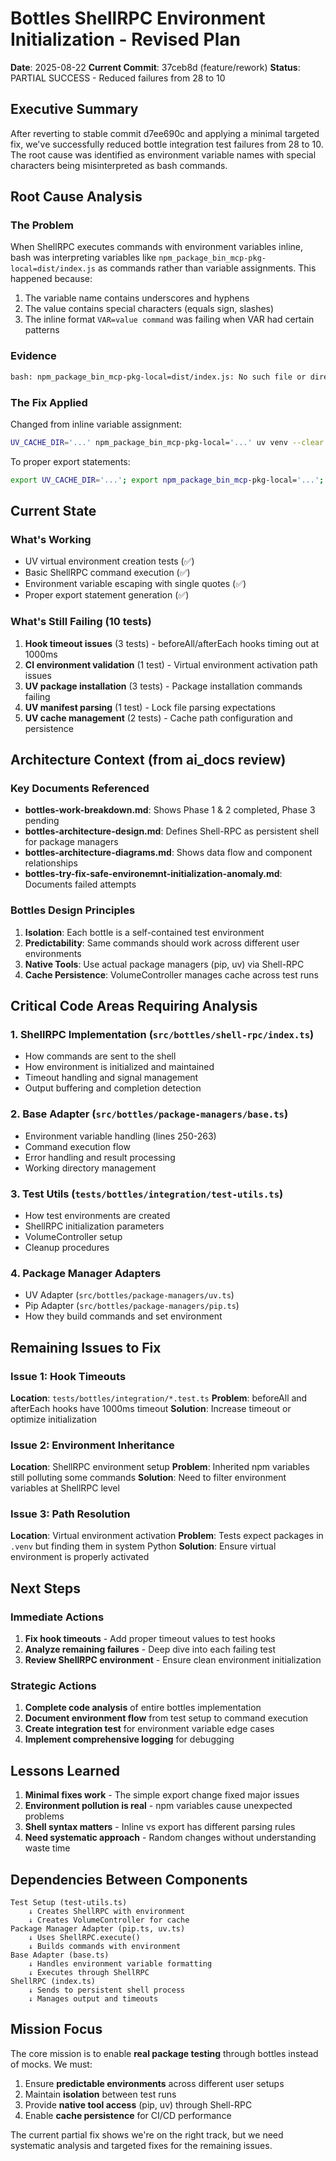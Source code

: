 # Bottles ShellRPC Environment Initialization - Revised Plan

**Date**: 2025-08-22
**Current Commit**: 37ceb8d (feature/rework)
**Status**: PARTIAL SUCCESS - Reduced failures from 28 to 10

## Executive Summary

After reverting to stable commit d7ee690c and applying a minimal targeted fix, we've successfully reduced bottle integration test failures from 28 to 10. The root cause was identified as environment variable names with special characters being misinterpreted as bash commands.

## Root Cause Analysis

### The Problem
When ShellRPC executes commands with environment variables inline, bash was interpreting variables like `npm_package_bin_mcp-pkg-local=dist/index.js` as commands rather than variable assignments. This happened because:

1. The variable name contains underscores and hyphens
2. The value contains special characters (equals sign, slashes)
3. The inline format `VAR=value command` was failing when VAR had certain patterns

### Evidence
```bash
bash: npm_package_bin_mcp-pkg-local=dist/index.js: No such file or directory
```

### The Fix Applied
Changed from inline variable assignment:
```bash
UV_CACHE_DIR='...' npm_package_bin_mcp-pkg-local='...' uv venv --clear
```

To proper export statements:
```bash
export UV_CACHE_DIR='...'; export npm_package_bin_mcp-pkg-local='...'; uv venv --clear
```

## Current State

### What's Working
- UV virtual environment creation tests (✅)
- Basic ShellRPC command execution (✅)
- Environment variable escaping with single quotes (✅)
- Proper export statement generation (✅)

### What's Still Failing (10 tests)
1. **Hook timeout issues** (3 tests) - beforeAll/afterEach hooks timing out at 1000ms
2. **CI environment validation** (1 test) - Virtual environment activation path issues
3. **UV package installation** (3 tests) - Package installation commands failing
4. **UV manifest parsing** (1 test) - Lock file parsing expectations
5. **UV cache management** (2 tests) - Cache path configuration and persistence

## Architecture Context (from ai_docs review)

### Key Documents Referenced
- **bottles-work-breakdown.md**: Shows Phase 1 & 2 completed, Phase 3 pending
- **bottles-architecture-design.md**: Defines Shell-RPC as persistent shell for package managers
- **bottles-architecture-diagrams.md**: Shows data flow and component relationships
- **bottles-try-fix-safe-environemnt-initialization-anomaly.md**: Documents failed attempts

### Bottles Design Principles
1. **Isolation**: Each bottle is a self-contained test environment
2. **Predictability**: Same commands should work across different user environments
3. **Native Tools**: Use actual package managers (pip, uv) via Shell-RPC
4. **Cache Persistence**: VolumeController manages cache across test runs

## Critical Code Areas Requiring Analysis

### 1. ShellRPC Implementation (`src/bottles/shell-rpc/index.ts`)
- How commands are sent to the shell
- How environment is initialized and maintained
- Timeout handling and signal management
- Output buffering and completion detection

### 2. Base Adapter (`src/bottles/package-managers/base.ts`)
- Environment variable handling (lines 250-263)
- Command execution flow
- Error handling and result processing
- Working directory management

### 3. Test Utils (`tests/bottles/integration/test-utils.ts`)
- How test environments are created
- ShellRPC initialization parameters
- VolumeController setup
- Cleanup procedures

### 4. Package Manager Adapters
- UV Adapter (`src/bottles/package-managers/uv.ts`)
- Pip Adapter (`src/bottles/package-managers/pip.ts`)
- How they build commands and set environment

## Remaining Issues to Fix

### Issue 1: Hook Timeouts
**Location**: `tests/bottles/integration/*.test.ts`
**Problem**: beforeAll and afterEach hooks have 1000ms timeout
**Solution**: Increase timeout or optimize initialization

### Issue 2: Environment Inheritance
**Location**: ShellRPC environment setup
**Problem**: Inherited npm variables still polluting some commands
**Solution**: Need to filter environment variables at ShellRPC level

### Issue 3: Path Resolution
**Location**: Virtual environment activation
**Problem**: Tests expect packages in `.venv` but finding them in system Python
**Solution**: Ensure virtual environment is properly activated

## Next Steps

### Immediate Actions
1. **Fix hook timeouts** - Add proper timeout values to test hooks
2. **Analyze remaining failures** - Deep dive into each failing test
3. **Review ShellRPC environment** - Ensure clean environment initialization

### Strategic Actions
1. **Complete code analysis** of entire bottles implementation
2. **Document environment flow** from test setup to command execution
3. **Create integration test** for environment variable edge cases
4. **Implement comprehensive logging** for debugging

## Lessons Learned

1. **Minimal fixes work** - The simple export change fixed major issues
2. **Environment pollution is real** - npm variables cause unexpected problems
3. **Shell syntax matters** - Inline vs export has different parsing rules
4. **Need systematic approach** - Random changes without understanding waste time

## Dependencies Between Components

```
Test Setup (test-utils.ts)
    ↓ Creates ShellRPC with environment
    ↓ Creates VolumeController for cache
Package Manager Adapter (pip.ts, uv.ts)
    ↓ Uses ShellRPC.execute()
    ↓ Builds commands with environment
Base Adapter (base.ts)
    ↓ Handles environment variable formatting
    ↓ Executes through ShellRPC
ShellRPC (index.ts)
    ↓ Sends to persistent shell process
    ↓ Manages output and timeouts
```

## Mission Focus

The core mission is to enable **real package testing** through bottles instead of mocks. We must:

1. Ensure **predictable environments** across different user setups
2. Maintain **isolation** between test runs
3. Provide **native tool access** (pip, uv) through Shell-RPC
4. Enable **cache persistence** for CI/CD performance

The current partial fix shows we're on the right track, but we need systematic analysis and targeted fixes for the remaining issues.